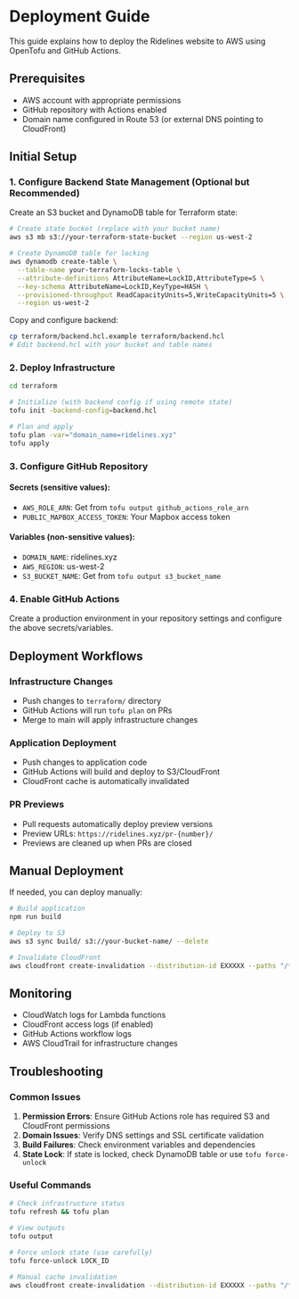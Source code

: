 # Deployment Guide

This guide explains how to deploy the Ridelines website to AWS using OpenTofu and GitHub Actions.

## Prerequisites

- AWS account with appropriate permissions
- GitHub repository with Actions enabled
- Domain name configured in Route 53 (or external DNS pointing to CloudFront)

## Initial Setup

### 1. Configure Backend State Management (Optional but Recommended)

Create an S3 bucket and DynamoDB table for Terraform state:

```bash
# Create state bucket (replace with your bucket name)
aws s3 mb s3://your-terraform-state-bucket --region us-west-2

# Create DynamoDB table for locking
aws dynamodb create-table \
  --table-name your-terraform-locks-table \
  --attribute-definitions AttributeName=LockID,AttributeType=S \
  --key-schema AttributeName=LockID,KeyType=HASH \
  --provisioned-throughput ReadCapacityUnits=5,WriteCapacityUnits=5 \
  --region us-west-2
```

Copy and configure backend:
```bash
cp terraform/backend.hcl.example terraform/backend.hcl
# Edit backend.hcl with your bucket and table names
```

### 2. Deploy Infrastructure

```bash
cd terraform

# Initialize (with backend config if using remote state)
tofu init -backend-config=backend.hcl

# Plan and apply
tofu plan -var="domain_name=ridelines.xyz"
tofu apply
```

### 3. Configure GitHub Repository

#### Secrets (sensitive values):
- `AWS_ROLE_ARN`: Get from `tofu output github_actions_role_arn`
- `PUBLIC_MAPBOX_ACCESS_TOKEN`: Your Mapbox access token

#### Variables (non-sensitive values):
- `DOMAIN_NAME`: ridelines.xyz
- `AWS_REGION`: us-west-2
- `S3_BUCKET_NAME`: Get from `tofu output s3_bucket_name`

### 4. Enable GitHub Actions

Create a production environment in your repository settings and configure the above secrets/variables.

## Deployment Workflows

### Infrastructure Changes
- Push changes to `terraform/` directory
- GitHub Actions will run `tofu plan` on PRs
- Merge to main will apply infrastructure changes

### Application Deployment  
- Push changes to application code
- GitHub Actions will build and deploy to S3/CloudFront
- CloudFront cache is automatically invalidated

### PR Previews
- Pull requests automatically deploy preview versions
- Preview URLs: `https://ridelines.xyz/pr-{number}/`
- Previews are cleaned up when PRs are closed

## Manual Deployment

If needed, you can deploy manually:

```bash
# Build application
npm run build

# Deploy to S3
aws s3 sync build/ s3://your-bucket-name/ --delete

# Invalidate CloudFront
aws cloudfront create-invalidation --distribution-id EXXXXX --paths "/*"
```

## Monitoring

- CloudWatch logs for Lambda functions
- CloudFront access logs (if enabled)
- GitHub Actions workflow logs
- AWS CloudTrail for infrastructure changes

## Troubleshooting

### Common Issues

1. **Permission Errors**: Ensure GitHub Actions role has required S3 and CloudFront permissions
2. **Domain Issues**: Verify DNS settings and SSL certificate validation
3. **Build Failures**: Check environment variables and dependencies
4. **State Lock**: If state is locked, check DynamoDB table or use `tofu force-unlock`

### Useful Commands

```bash
# Check infrastructure status
tofu refresh && tofu plan

# View outputs
tofu output

# Force unlock state (use carefully)
tofu force-unlock LOCK_ID

# Manual cache invalidation
aws cloudfront create-invalidation --distribution-id EXXXXX --paths "/*"
```
